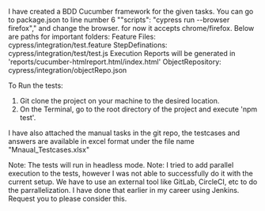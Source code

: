I have created a BDD Cucumber framework for the given tasks.
You can go to package.json to line number 6 ""scripts": "cypress run --browser firefox"," and change the browser. for now it accepts chrome/firefox.
Below are paths for important folders:
Feature Files: cypress/integration/test.feature
StepDefinations: cypress/integration/test/test.js
Execution Reports will be generated in 'reports/cucumber-htmlreport.html/index.html'
ObjectRepository: cypress/integration/objectRepo.json

To Run the tests:
1. Git clone the project on your machine to the desired location.
2. On the Terminal, go to the root directory of the project and execute 'npm test'.

I have also attached the manual tasks in the git repo, the testcases and answers are available in excel format under the file name "Mnaual_Testcases.xlsx"

Note: The tests will run in headless mode.
Note: I tried to add parallel execution to the tests, however I was not able to successfully do it with the current setup. We have to use an external tool like GitLab, CircleCI, etc to do the parrallelization. I have done that earlier in my career using Jenkins. Request you to please consider this.